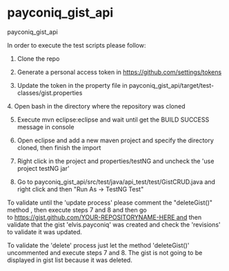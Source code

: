 # payconiq_gist_api
payconiq_gist_api

In order to execute the test scripts please follow: 
1. Clone the repo

2. Generate a personal access token in https://github.com/settings/tokens

3. Update the token in the property file in payconiq_gist_api/target/test-classes/gist.properties

4. Open bash in the directory where the repository was cloned

5. Execute mvn eclipse:eclipse and wait until get the BUILD SUCCESS message in console

6. Open eclipse and add a new maven project and specify the directory cloned, then finish the import

7. Right click in the project and properties/testNG and uncheck the 'use project testNG jar'

8. Go to payconiq_gist_api/src/test/java/api_test/test/GistCRUD.java and right click and then "Run As -> TestNG Test"


To validate until the 'update process' please comment the "deleteGist()" method , then execute steps 7 and 8 and then go to https://gist.github.com/YOUR-REPOSITORYNAME-HERE and then validate that the gist 'elvis.payconiq' was created and check the 'revisions' to validate it was updated.

To validate the 'delete' process just let the method 'deleteGist()' uncommented and execute steps 7 and 8. The gist is not going to be displayed in gist list because it was deleted.
